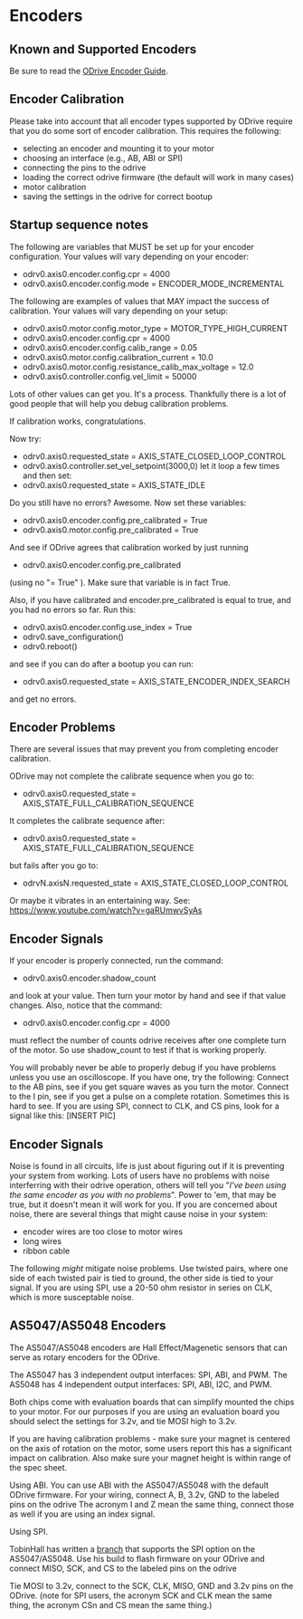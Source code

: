 # Encoders

## Known and Supported Encoders
Be sure to read the [ODrive Encoder Guide](https://docs.google.com/spreadsheets/d/1OBDwYrBb5zUPZLrhL98ezZbg94tUsZcdTuwiVNgVqpU).

## Encoder Calibration
Please take into account that all encoder types supported by ODrive require that you do some sort of encoder calibration. This requires the following:
* selecting an encoder and mounting it to your motor
* choosing an interface (e.g., AB, ABI or SPI)
* connecting the pins to the odrive
* loading the correct odrive firmware (the default will work in many cases)
* motor calibration
* saving the settings in the odrive for correct bootup

## Startup sequence notes

The following are variables that MUST be set up for your encoder configuration. Your values will vary depending on your encoder:

* odrv0.axis0.encoder.config.cpr = 4000
* odrv0.axis0.encoder.config.mode = ENCODER_MODE_INCREMENTAL

The following are examples of values that MAY impact the success of calibration. Your values will vary depending on your setup:
* odrv0.axis0.motor.config.motor_type = MOTOR_TYPE_HIGH_CURRENT
* odrv0.axis0.encoder.config.cpr = 4000
* odrv0.axis0.encoder.config.calib_range = 0.05
* odrv0.axis0.motor.config.calibration_current = 10.0
* odrv0.axis0.motor.config.resistance_calib_max_voltage = 12.0
* odrv0.axis0.controller.config.vel_limit = 50000

Lots of other values can get you. It's a process. Thankfully there is a lot of good people that will help you debug calibration problems. 

If calibration works, congratulations.

Now try: 
* odrv0.axis0.requested_state = AXIS_STATE_CLOSED_LOOP_CONTROL
* odrv0.axis0.controller.set_vel_setpoint(3000,0) 
let it loop a few times and then set:
* odrv0.axis0.requested_state = AXIS_STATE_IDLE

Do you still have no errors? Awesome. Now set these variables:
* odrv0.axis0.encoder.config.pre_calibrated = True
* odrv0.axis0.motor.config.pre_calibrated  = True 

And see if ODrive agrees that calibration worked by just running
* odrv0.axis0.encoder.config.pre_calibrated

(using no "= True" ). Make sure that variable is in fact True. 

Also, if you have calibrated and encoder.pre_calibrated is equal to true, and you had no errors so far. Run this: 
* odrv0.axis0.encoder.config.use_index = True
* odrv0.save_configuration()
* odrv0.reboot()

and see if you can do after a bootup you can run: 
* odrv0.axis0.requested_state = AXIS_STATE_ENCODER_INDEX_SEARCH

and get no errors. 

## Encoder Problems

There are several issues that may prevent you from completing encoder calibration. 

ODrive may not complete the calibrate sequence when you go to:
* odrv0.axis0.requested_state = AXIS_STATE_FULL_CALIBRATION_SEQUENCE

It completes the calibrate sequence after:
* odrv0.axis0.requested_state = AXIS_STATE_FULL_CALIBRATION_SEQUENCE

but fails after you go to:
* odrvN.axisN.requested_state = AXIS_STATE_CLOSED_LOOP_CONTROL

Or maybe it vibrates in an entertaining way. See:
https://www.youtube.com/watch?v=gaRUmwvSyAs

## Encoder Signals

If your encoder is properly connected, run the command:
* odrv0.axis0.encoder.shadow_count 

and look at your value. Then turn your motor by hand and see if that value changes. Also, notice that the command:
* odrv0.axis0.encoder.config.cpr = 4000

must reflect the number of counts odrive receives after one complete turn of the motor. So use shadow_count to test if that is working properly. 

You will probably never be able to properly debug if you have problems unless you use an oscilloscope. If you have one, try the following:
Connect to the AB pins, see if you get square waves as you turn the motor.
Connect to the I pin, see if you get a pulse on a complete rotation. Sometimes this is hard to see.
If you are using SPI, connect to CLK, and CS pins, look for a signal like this:
[INSERT PIC]

## Encoder Signals
Noise is found in all circuits, life is just about figuring out if it is preventing your system from working. Lots of users have no problems with noise interferring with their odrive operation, others will tell you "_I've been using the same encoder as you with no problems_". Power to 'em, that may be true, but it doesn't mean it will work for you. If you are concerned about noise, there are several things that might cause noise in your system:

* encoder wires are too close to motor wires
* long wires
* ribbon cable

The following _might_ mitigate noise problems. Use twisted pairs, where one side of each twisted pair is tied to ground, the other side is tied to your signal. If you are using SPI, use a 20-50 ohm resistor in series on CLK, which is more susceptable noise.

## AS5047/AS5048 Encoders
The AS5047/AS5048 encoders are Hall Effect/Magenetic sensors that can serve as rotary encoders for the ODrive.

The AS5047 has 3 independent output interfaces: SPI, ABI, and PWM. 
The AS5048 has 4 independent output interfaces: SPI, ABI, I2C, and PWM.

Both chips come with evaluation boards that can simplify mounted the chips to your motor. For our purposes if you are using an evaluation board you should select the settings for 3.2v, and tie MOSI high to 3.2v. 

If you are having calibration problems - make sure your magnet is centered on the axis of rotation on the motor, some users report this has a significant impact on calibration. Also make sure your magnet height is within range of the spec sheet. 

Using ABI. 
You can use ABI with the AS5047/AS5048 with the default ODrive firmware. For your wiring, connect A, B, 3.2v, GND to the labeled pins on the odrive
The acronym I and Z mean the same thing, connect those as well if you are using an index signal. 

Using SPI.

TobinHall has written a [branch](https://github.com/TobinHall/ODrive/tree/Non-Blocking_Absolute_SPI) that supports the SPI option on the AS5047/AS5048. Use his build to flash firmware on your ODrive and connect MISO, SCK, and CS to the labeled pins on the odrive

Tie MOSI to 3.2v, connect to the SCK, CLK, MISO, GND and 3.2v pins on the ODrive. (note for SPI users, the acronym SCK and CLK mean the same thing, the acronym CSn and CS mean the same thing.)

